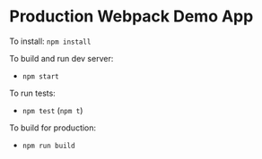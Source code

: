 # Production Webpack Demo App

To install:
`npm install`  


To build and run dev server:  
- `npm start`  


To run tests:  
- `npm test` (`npm t`)  


To build for production:  
- `npm run build`  

